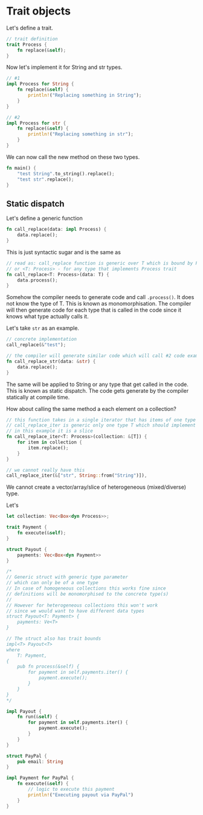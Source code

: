 # Trait objects

Let's define a trait.

```rs
// trait definition
trait Process {
    fn replace(&self);
}
```

Now let's implement it for String and str types.

```rs
// #1
impl Process for String {
    fn replace(&self) {
        println!("Replacing something in String");
    }
}

// #2
impl Process for str {
    fn replace(&self) {
        println!("Replacing something in str");
    }
}
```

We can now call the new method on these two types.

```rs
fn main() {
    "test String".to_string().replace();
    "test str".replace();
}
```

## Static dispatch

Let's define a generic function

```rs
fn call_replace(data: impl Process) {
    data.replace();
}
```

This is just syntactic sugar and is the same as

```rs
// read as: call_replace function is generic over T which is bound by Process trait
// or <T: Process> - for any type that implements Process trait
fn call_replace<T: Process>(data: T) {
    data.process();
}
```

Somehow the compiler needs to generate code and call `.process()`. It does not know the type of T.
This is known as monomorphisation. The compiler will then generate code for each type that is called in the code 
since it knows what type actually calls it.

Let's take `str` as an example.

```rs
// concrete implementation
call_replace(&"test");

// the compiler will generate similar code which will call #2 code example
fn call_replace_str(data: &str) {
    data.replace();
}
```

The same will be applied to String or any type that get called in the code. This is known as static dispatch. The code gets generate by the compiler statically at compile time.



How about calling the same method a each element on a collection?

```rs
// this function takes in a single iterator that has items of one type T
// call_replace_iter is generic only one type T which should implement Process trait
// in this example it is a slice
fn call_replace_iter<T: Process>(collection: &[T]) {
    for item in collection {
        item.replace();
    }
}

// we cannot really have this
call_replace_iter(&["str", String::from("String")]),
```

We cannot create a vector/array/slice of heterogeneous (mixed/diverse) type.

Let's 

```rs
let collection: Vec<Box<dyn Process>>;
```

```rs
trait Payment {
    fn execute(&self);
}

struct Payout {
    payments: Vec<Box<dyn Payment>>
}

/*
// Generic struct with generic type parameter
// which can only be of a one type
// In case of homogeneous collections this works fine since 
// definitions will be monomorphised to the concrete type(s)
// 
// However for heterogeneous collections this won't work
// since we would want to have different data types
struct Payout<T: Payment> {
    payments: Ve<T>
}

// The struct also has trait bounds
impl<T> Payout<T>
where
    T: Payment,
{
    pub fn process(&self) {
        for payment in self.payments.iter() {
            payment.execute();
        }
    }
}
*/

impl Payout {
    fn run(&self) {
        for payment in self.payments.iter() {
            payment.execute();
        }
    }
}

struct PayPal {
    pub email: String
}

impl Payment for PayPal {
    fn execute(&self) {
        // logic to execute this payment
        println!("Executing payout via PayPal")
    }
}
```